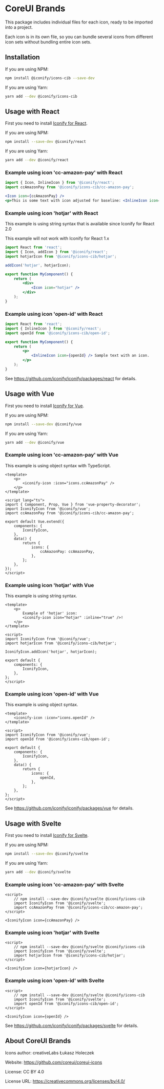 # CoreUI Brands

This package includes individual files for each icon, ready to be imported into a project.

Each icon is in its own file, so you can bundle several icons from different icon sets without bundling entire icon sets.

## Installation

If you are using NPM:

```bash
npm install @iconify/icons-cib --save-dev
```

If you are using Yarn:

```bash
yarn add --dev @iconify/icons-cib
```

## Usage with React

First you need to install [Iconify for React](https://github.com/iconify/iconify/packages/react).

If you are using NPM:

```bash
npm install --save-dev @iconify/react
```

If you are using Yarn:

```bash
yarn add --dev @iconify/react
```

### Example using icon 'cc-amazon-pay' with React

```js
import { Icon, InlineIcon } from '@iconify/react';
import ccAmazonPay from '@iconify/icons-cib/cc-amazon-pay';
```

```jsx
<Icon icon={ccAmazonPay} />
<p>This is some text with icon adjusted for baseline: <InlineIcon icon={ccAmazonPay} /></p>
```

### Example using icon 'hotjar' with React

This example is using string syntax that is available since Iconify for React 2.0

This example will not work with Iconify for React 1.x

```jsx
import React from 'react';
import { Icon, addIcon } from '@iconify/react';
import hotjarIcon from '@iconify/icons-cib/hotjar';

addIcon('hotjar', hotjarIcon);

export function MyComponent() {
	return (
		<div>
			<Icon icon="hotjar" />
		</div>
	);
}
```

### Example using icon 'open-id' with React

```jsx
import React from 'react';
import { InlineIcon } from '@iconify/react';
import openId from '@iconify/icons-cib/open-id';

export function MyComponent() {
	return (
		<p>
			<InlineIcon icon={openId} /> Sample text with an icon.
		</p>
	);
}
```

See https://github.com/iconify/iconify/packages/react for details.

## Usage with Vue

First you need to install [Iconify for Vue](https://github.com/iconify/iconify/packages/vue).

If you are using NPM:

```bash
npm install --save-dev @iconify/vue
```

If you are using Yarn:

```bash
yarn add --dev @iconify/vue
```

### Example using icon 'cc-amazon-pay' with Vue

This example is using object syntax with TypeScript.

```vue
<template>
	<p>
		<iconify-icon :icon="icons.ccAmazonPay" />
	</p>
</template>

<script lang="ts">
import { Component, Prop, Vue } from 'vue-property-decorator';
import IconifyIcon from '@iconify/vue';
import ccAmazonPay from '@iconify/icons-cib/cc-amazon-pay';

export default Vue.extend({
	components: {
		IconifyIcon,
	},
	data() {
		return {
			icons: {
				ccAmazonPay: ccAmazonPay,
			},
		};
	},
});
</script>
```

### Example using icon 'hotjar' with Vue

This example is using string syntax.

```vue
<template>
	<p>
		Example of 'hotjar' icon:
		<iconify-icon icon="hotjar" :inline="true" />!
	</p>
</template>

<script>
import IconifyIcon from '@iconify/vue';
import hotjarIcon from '@iconify/icons-cib/hotjar';

IconifyIcon.addIcon('hotjar', hotjarIcon);

export default {
	components: {
		IconifyIcon,
	},
};
</script>
```

### Example using icon 'open-id' with Vue

This example is using object syntax.

```vue
<template>
	<iconify-icon :icon="icons.openId" />
</template>

<script>
import IconifyIcon from '@iconify/vue';
import openId from '@iconify/icons-cib/open-id';

export default {
	components: {
		IconifyIcon,
	},
	data() {
		return {
			icons: {
				openId,
			},
		};
	},
};
</script>
```

See https://github.com/iconify/iconify/packages/vue for details.

## Usage with Svelte

First you need to install [Iconify for Svelte](https://github.com/iconify/iconify/packages/svelte).

If you are using NPM:

```bash
npm install --save-dev @iconify/svelte
```

If you are using Yarn:

```bash
yarn add --dev @iconify/svelte
```

### Example using icon 'cc-amazon-pay' with Svelte

```svelte
<script>
    // npm install --save-dev @iconify/svelte @iconify/icons-cib
    import IconifyIcon from '@iconify/svelte';
    import ccAmazonPay from '@iconify/icons-cib/cc-amazon-pay';
</script>

<IconifyIcon icon={ccAmazonPay} />
```

### Example using icon 'hotjar' with Svelte

```svelte
<script>
    // npm install --save-dev @iconify/svelte @iconify/icons-cib
    import IconifyIcon from '@iconify/svelte';
    import hotjarIcon from '@iconify/icons-cib/hotjar';
</script>

<IconifyIcon icon={hotjarIcon} />
```

### Example using icon 'open-id' with Svelte

```svelte
<script>
    // npm install --save-dev @iconify/svelte @iconify/icons-cib
    import IconifyIcon from '@iconify/svelte';
    import openId from '@iconify/icons-cib/open-id';
</script>

<IconifyIcon icon={openId} />
```

See https://github.com/iconify/iconify/packages/svelte for details.

## About CoreUI Brands

Icons author: creativeLabs Łukasz Holeczek

Website: https://github.com/coreui/coreui-icons

License: CC BY 4.0

License URL: https://creativecommons.org/licenses/by/4.0/
